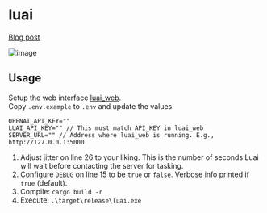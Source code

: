 # luai

[Blog post](https://blog.shellntel.com/p/luai-an-ai-malware-agent)

![image](https://github.com/user-attachments/assets/21bcad3d-cb1c-4eeb-b08a-fd8850077c42)


## Usage
Setup the web interface [luai_web](https://github.com/djackreuter/luai_web).<br>
Copy `.env.example` to `.env` and update the values.
```
OPENAI_API_KEY=""
LUAI_API_KEY="" // This must match API_KEY in luai_web
SERVER_URL="" // Address where luai_web is running. E.g., http://127.0.0.1:5000
```

1. Adjust jitter on line 26 to your liking. This is the number of seconds Luai will wait before contacting the server for tasking.<br>
2. Configure `DEBUG` on line 15 to be `true` or `false`. Verbose info printed if `true` (default).
3. Compile: `cargo build -r`
4. Execute: `.\target\release\luai.exe`
